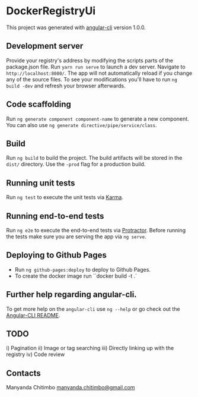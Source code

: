 # DockerRegistryUi


This project was generated with [angular-cli](https://github.com/angular/angular-cli) version 1.0.0.

## Development server
Provide your registry's address by modifying the scripts parts of the package.json file. Run `yarn run serve` to launch a dev server. Navigate to `http://localhost:8080/`. The app will not automatically reload if you change any of the source files. To see your modifications you'll have to run `ng build -dev` and refresh your browser afterwards.


## Code scaffolding

Run `ng generate component component-name` to generate a new component. You can also use `ng generate directive/pipe/service/class`.

## Build

Run `ng build` to build the project. The build artifacts will be stored in the `dist/` directory. Use the `-prod` flag for a production build.

## Running unit tests

Run `ng test` to execute the unit tests via [Karma](https://karma-runner.github.io).

## Running end-to-end tests

Run `ng e2e` to execute the end-to-end tests via [Protractor](http://www.protractortest.org/).
Before running the tests make sure you are serving the app via `ng serve`.

## Deploying to Github Pages

- Run `ng github-pages:deploy` to deploy to Github Pages.
- To create the docker image run ``docker build -t <tag> .`

## Further help regarding angular-cli.

To get more help on the `angular-cli` use `ng --help` or go check out the [Angular-CLI README](https://github.com/angular/angular-cli/blob/master/README.md).




## TODO
i) Pagination
ii) Image or tag searching
iii) Directly linking up with the registry
iv) Code review

## Contacts
Manyanda Chitimbo <manyanda.chitimbo@gmail.com>
